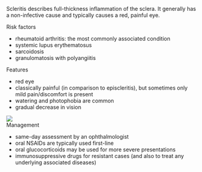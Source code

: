 Scleritis describes full\-thickness inflammation of the sclera. It generally has a non\-infective cause and typically causes a red, painful eye.  
  
Risk factors  
* rheumatoid arthritis: the most commonly associated condition
* systemic lupus erythematosus
* sarcoidosis
* granulomatosis with polyangiitis

  
Features  
* red eye
* classically painful (in comparison to episcleritis), but sometimes only mild pain/discomfort is present
* watering and photophobia are common
* gradual decrease in vision

  
[![](https://d32xxyeh8kfs8k.cloudfront.net/images_Passmedicine/pdd958.jpg)](https://d32xxyeh8kfs8k.cloudfront.net/images_Passmedicine/pdd958b.jpg)  
Management  
* same\-day assessment by an ophthalmologist
* oral NSAIDs are typically used first\-line
* oral glucocorticoids may be used for more severe presentations
* immunosuppressive drugs for resistant cases (and also to treat any underlying associated diseases)
